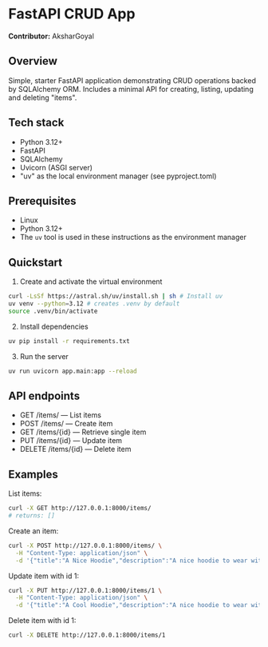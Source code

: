 # FastAPI CRUD App

**Contributor:** AksharGoyal

## Overview
Simple, starter FastAPI application demonstrating CRUD operations backed by SQLAlchemy ORM. Includes a minimal API for creating, listing, updating and deleting "items".

## Tech stack
- Python 3.12+
- FastAPI
- SQLAlchemy
- Uvicorn (ASGI server)
- "uv" as the local environment manager (see pyproject.toml)

## Prerequisites
- Linux 
- Python 3.12+ 
- The `uv` tool is used in these instructions as the environment manager 

## Quickstart 
1. Create and activate the virtual environment
```sh
curl -LsSf https://astral.sh/uv/install.sh | sh # Install uv
uv venv --python=3.12 # creates .venv by default
source .venv/bin/activate
```

2. Install dependencies
```sh
uv pip install -r requirements.txt
```

3. Run the server
```sh
uv run uvicorn app.main:app --reload
```

## API endpoints
- GET /items/        — List items
- POST /items/       — Create item
- GET /items/{id}    — Retrieve single item
- PUT /items/{id}    — Update item
- DELETE /items/{id} — Delete item

## Examples 
List items:
```sh
curl -X GET http://127.0.0.1:8000/items/
# returns: []
```

Create an item:
```sh
curl -X POST http://127.0.0.1:8000/items/ \
  -H "Content-Type: application/json" \
  -d '{"title":"A Nice Hoodie","description":"A nice hoodie to wear with style.","price":39.99}'
```

Update item with id 1:
```sh
curl -X PUT http://127.0.0.1:8000/items/1 \
  -H "Content-Type: application/json" \
  -d '{"title":"A Cool Hoodie","description":"A nice hoodie to wear with style.","price":49.99}'
```

Delete item with id 1:
```sh
curl -X DELETE http://127.0.0.1:8000/items/1
```
